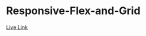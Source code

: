 # Responsive-Flex-and-Grid

[Live Link](https://shahriaranuvab.github.io/Responsive-Flex-and-Grid/)
